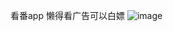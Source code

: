 看番app 懒得看广告可以白嫖
![image](https://github.com/user-attachments/assets/d745a150-e9d1-4f2c-90e2-b458d06f8861)

